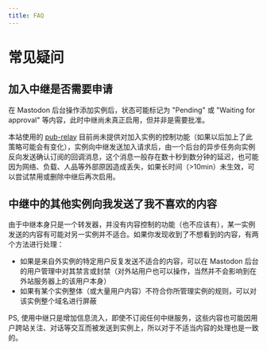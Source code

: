 ```yaml
---
title: FAQ
---
```


# 常见疑问
## 加入中继是否需要申请

在 Mastodon 后台操作添加实例后，状态可能标记为 "Pending" 或 "Waiting for approval" 等内容，此时中继尚未真正启用，但并非是需要批准。

本站使用的 [pub-relay](https://github.com/noellabo/pub-relay) 目前尚未提供对加入实例的控制功能（如果以后加上了此策略可能会有变化），实例向中继发送加入请求后，由一个后台的异步任务向实例反向发送确认订阅的回调消息，这个消息一般存在数十秒到数分钟的延迟，也可能因为网络、负载、人品等外部原因造成丢失，如果长时间（>10min）未生效，可以尝试禁用或删除中继后再次启用。

## 中继中的其他实例向我发送了我不喜欢的内容

由于中继本身只是一个转发器，并没有内容控制的功能（也不应该有），某一实例发送的内容有可能对另一实例并不适合。如果你发现收到了不想看到的内容，有两个方法进行处理：

 * 如果是来自外实例的特定用户反复发送不适合的内容，可以在 Mastodon 后台的用户管理中对其禁言或封禁（对外站用户也可以操作，当然并不会影响到在外站服务器上的该用户本身）
 * 如果有某个实例整体（或大量用户内容）不符合你所管理实例的规则，可以对该实例整个域名进行屏蔽

PS, 使用中继只是增加信息流入，即使不订阅任何中继服务，这些内容也可能因用户跨站关注、对话等交互而被发送到实例上，所以对于不适当内容的处理也是一致的。

